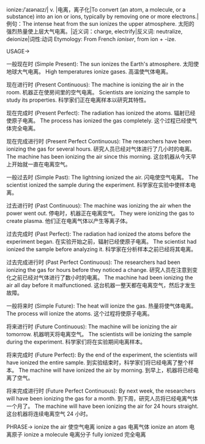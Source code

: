ionize:/ˈaɪənaɪz/| v. |电离，离子化|To convert (an atom, a molecule, or a substance) into an ion or ions, typically by removing one or more electrons.|例句：The intense heat from the sun ionizes the upper atmosphere. 太阳的强烈热量使上层大气电离。|近义词：charge, electrify|反义词: neutralize, deionize|词性:动词
Etymology: From French *ioniser*, from ion + -ize.

USAGE->

一般现在时 (Simple Present):
The sun ionizes the Earth's atmosphere.  太阳使地球大气电离。
High temperatures ionize gases. 高温使气体电离。

现在进行时 (Present Continuous):
The machine is ionizing the air in the room.  机器正在使房间里的空气电离。
Scientists are ionizing the sample to study its properties. 科学家们正在电离样本以研究其特性。

现在完成时 (Present Perfect):
The radiation has ionized the atoms. 辐射已经使原子电离。
The process has ionized the gas completely.  这个过程已经使气体完全电离。

现在完成进行时 (Present Perfect Continuous):
The researchers have been ionizing the gas for several hours. 研究人员已经对气体进行了几小时的电离。
The machine has been ionizing the air since this morning.  这台机器从今天早上开始就一直在电离空气。

一般过去时 (Simple Past):
The lightning ionized the air. 闪电使空气电离。
The scientist ionized the sample during the experiment.  科学家在实验中使样本电离。

过去进行时 (Past Continuous):
The machine was ionizing the air when the power went out.  停电时，机器正在电离空气。
They were ionizing the gas to create plasma.  他们正在电离气体以产生等离子体。

过去完成时 (Past Perfect):
The radiation had ionized the atoms before the experiment began.  在实验开始之前，辐射已经使原子电离。
The scientist had ionized the sample before analyzing it. 科学家在分析样本之前已经将其电离。

过去完成进行时 (Past Perfect Continuous):
The researchers had been ionizing the gas for hours before they noticed a change.  研究人员在注意到变化之前已经对气体进行了数小时的电离。
The machine had been ionizing the air all day before it malfunctioned.  这台机器一整天都在电离空气，然后才发生故障。


一般将来时 (Simple Future):
The heat will ionize the gas.  热量将使气体电离。
The process will ionize the atoms.  这个过程将使原子电离。

将来进行时 (Future Continuous):
The machine will be ionizing the air tomorrow.  机器明天将电离空气。
The scientists will be ionizing the sample during the experiment.  科学家们将在实验期间电离样本。

将来完成时 (Future Perfect):
By the end of the experiment, the scientists will have ionized the entire sample. 到实验结束时，科学家们将已经电离了整个样本。
The machine will have ionized the air by morning.  到早上，机器将已经电离了空气。

将来完成进行时 (Future Perfect Continuous):
By next week, the researchers will have been ionizing the gas for a month. 到下周，研究人员将已经电离气体一个月了。
The machine will have been ionizing the air for 24 hours straight.  这台机器将连续电离空气 24 小时。


PHRASE->
ionize the air 使空气电离
ionize a gas 电离气体
ionize an atom 电离原子
ionize a molecule 电离分子
fully ionized 完全电离
